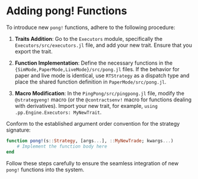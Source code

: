 # Adding pong! Functions

To introduce new `pong!` functions, adhere to the following procedure:

1. **Traits Addition**: Go to the `Executors` module, specifically the `Executors/src/executors.jl` file, and add your new trait. Ensure that you export the trait.

2. **Function Implementation**: Define the necessary functions in the `{SimMode,PaperMode,LiveMode}/src/pong.jl` files. If the behavior for paper and live mode is identical, use `RTStrategy` as a dispatch type and place the shared function definition in `PaperMode/src/pong.jl`.

3. **Macro Modification**: In the `PingPong/src/pingpong.jl` file, modify the `@strategyeng!` macro (or the `@contractsenv!` macro for functions dealing with derivatives). Import your new trait, for example, `using .pp.Engine.Executors: MyNewTrait`.

Conform to the established argument order convention for the strategy signature:

```julia
function pong!(s::Strategy, [args...], ::MyNewTrade; kwargs...)
    # Implement the function body here
end
```

Follow these steps carefully to ensure the seamless integration of new `pong!` functions into the system.
